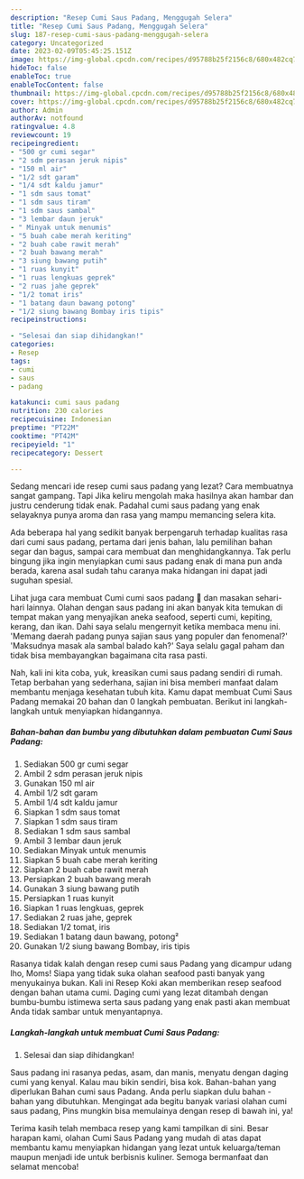 ```yaml
---
description: "Resep Cumi Saus Padang, Menggugah Selera"
title: "Resep Cumi Saus Padang, Menggugah Selera"
slug: 187-resep-cumi-saus-padang-menggugah-selera
category: Uncategorized
date: 2023-02-09T05:45:25.151Z
image: https://img-global.cpcdn.com/recipes/d95788b25f2156c8/680x482cq70/cumi-saus-padang-foto-resep-utama.jpg
hideToc: false
enableToc: true
enableTocContent: false
thumbnail: https://img-global.cpcdn.com/recipes/d95788b25f2156c8/680x482cq70/cumi-saus-padang-foto-resep-utama.jpg
cover: https://img-global.cpcdn.com/recipes/d95788b25f2156c8/680x482cq70/cumi-saus-padang-foto-resep-utama.jpg
author: Admin
authorAv: notfound
ratingvalue: 4.8
reviewcount: 19
recipeingredient:
- "500 gr cumi segar"
- "2 sdm perasan jeruk nipis"
- "150 ml air"
- "1/2 sdt garam"
- "1/4 sdt kaldu jamur"
- "1 sdm saus tomat"
- "1 sdm saus tiram"
- "1 sdm saus sambal"
- "3 lembar daun jeruk"
- " Minyak untuk menumis"
- "5 buah cabe merah keriting"
- "2 buah cabe rawit merah"
- "2 buah bawang merah"
- "3 siung bawang putih"
- "1 ruas kunyit"
- "1 ruas lengkuas geprek"
- "2 ruas jahe geprek"
- "1/2 tomat iris"
- "1 batang daun bawang potong"
- "1/2 siung bawang Bombay iris tipis"
recipeinstructions:

- "Selesai dan siap dihidangkan!"
categories:
- Resep
tags:
- cumi
- saus
- padang

katakunci: cumi saus padang 
nutrition: 230 calories
recipecuisine: Indonesian
preptime: "PT22M"
cooktime: "PT42M"
recipeyield: "1"
recipecategory: Dessert

---
```



Sedang mencari ide resep cumi saus padang yang lezat? Cara membuatnya sangat gampang. Tapi Jika keliru mengolah maka hasilnya akan hambar dan justru cenderung tidak enak. Padahal cumi saus padang yang enak selayaknya punya aroma dan rasa yang mampu memancing selera kita.


Ada beberapa hal yang sedikit banyak berpengaruh terhadap kualitas rasa dari cumi saus padang, pertama dari jenis bahan, lalu pemilihan bahan segar dan bagus, sampai cara membuat dan menghidangkannya. Tak perlu bingung jika ingin menyiapkan cumi saus padang enak di mana pun anda berada, karena asal sudah tahu caranya maka hidangan ini dapat jadi suguhan spesial.

Lihat juga cara membuat Cumi cumi saos padang 🦑 dan masakan sehari-hari lainnya. Olahan dengan saus padang ini akan banyak kita temukan di tempat makan yang menyajikan aneka seafood, seperti cumi, kepiting, kerang, dan ikan. Dahi saya selalu mengernyit ketika membaca menu ini. &#39;Memang daerah padang punya sajian saus yang populer dan fenomenal?&#39; &#39;Maksudnya masak ala sambal balado kah?&#39; Saya selalu gagal paham dan tidak bisa membayangkan bagaimana cita rasa pasti.


Nah, kali ini kita coba, yuk, kreasikan cumi saus padang sendiri di rumah. Tetap berbahan yang sederhana, sajian ini bisa memberi manfaat dalam membantu menjaga kesehatan tubuh kita. Kamu dapat membuat Cumi Saus Padang memakai 20 bahan dan 0 langkah pembuatan. Berikut ini langkah-langkah untuk menyiapkan hidangannya.

<!--inarticleads1-->

##### Bahan-bahan dan bumbu yang dibutuhkan dalam pembuatan Cumi Saus Padang:

1. Sediakan 500 gr cumi segar
1. Ambil 2 sdm perasan jeruk nipis
1. Gunakan 150 ml air
1. Ambil 1/2 sdt garam
1. Ambil 1/4 sdt kaldu jamur
1. Siapkan 1 sdm saus tomat
1. Siapkan 1 sdm saus tiram
1. Sediakan 1 sdm saus sambal
1. Ambil 3 lembar daun jeruk
1. Sediakan  Minyak untuk menumis
1. Siapkan 5 buah cabe merah keriting
1. Siapkan 2 buah cabe rawit merah
1. Persiapkan 2 buah bawang merah
1. Gunakan 3 siung bawang putih
1. Persiapkan 1 ruas kunyit
1. Siapkan 1 ruas lengkuas, geprek
1. Sediakan 2 ruas jahe, geprek
1. Sediakan 1/2 tomat, iris
1. Sediakan 1 batang daun bawang, potong²
1. Gunakan 1/2 siung bawang Bombay, iris tipis


Rasanya tidak kalah dengan resep cumi saus Padang yang dicampur udang lho, Moms! Siapa yang tidak suka olahan seafood pasti banyak yang menyukainya bukan. Kali ini Resep Koki akan memberikan resep seafood dengan bahan utama cumi. Daging cumi yang lezat ditambah dengan bumbu-bumbu istimewa serta saus padang yang enak pasti akan membuat Anda tidak sambar untuk menyantapnya. 

<!--inarticleads2-->

##### Langkah-langkah untuk membuat Cumi Saus Padang:


1. Selesai dan siap dihidangkan!

Saus padang ini rasanya pedas, asam, dan manis, menyatu dengan daging cumi yang kenyal. Kalau mau bikin sendiri, bisa kok. Bahan-bahan yang diperlukan Bahan cumi saus Padang. Anda perlu siapkan dulu bahan - bahan yang dibutuhkan. Mengingat ada begitu banyak variasi olahan cumi saus padang, Pins mungkin bisa memulainya dengan resep di bawah ini, ya! 

Terima kasih telah membaca resep yang kami tampilkan di sini. Besar harapan kami, olahan Cumi Saus Padang yang mudah di atas dapat membantu kamu menyiapkan hidangan yang lezat untuk keluarga/teman maupun menjadi ide untuk berbisnis kuliner. Semoga bermanfaat dan selamat mencoba!
